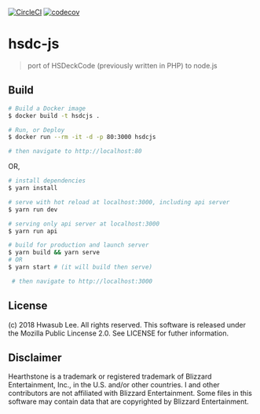 [![CircleCI](https://circleci.com/gh/hwasub/node-hsdc/tree/master.svg?style=shield)](https://circleci.com/gh/hwasub/node-hsdc/tree/master) [![codecov](https://codecov.io/gh/hwasub/node-hsdc/branch/master/graph/badge.svg)](https://codecov.io/gh/hwasub/node-hsdc)

# hsdc-js

> port of HSDeckCode (previously written in PHP) to node.js

## Build

``` bash
# Build a Docker image
$ docker build -t hsdcjs .

# Run, or Deploy
$ docker run --rm -it -d -p 80:3000 hsdcjs

# then navigate to http://localhost:80
```

OR,

``` bash
# install dependencies
$ yarn install

# serve with hot reload at localhost:3000, including api server
$ yarn run dev

# serving only api server at localhost:3000
$ yarn run api

# build for production and launch server
$ yarn build && yarn serve
# OR
$ yarn start # (it will build then serve)

 # then navigate to http://localhost:3000
```

## License

(c) 2018 Hwasub Lee. All rights reserved. This software is released under the Mozilla Public Lincense 2.0. See LICENSE for futher information.

## Disclaimer

Hearthstone is a trademark or registered trademark of Blizzard Entertainment, Inc., in the U.S. and/or other countries. I and other contributors are not affiliated with Blizzard Entertainment. Some files in this software may contain data that are copyrighted by Blizzard Entertainment.
